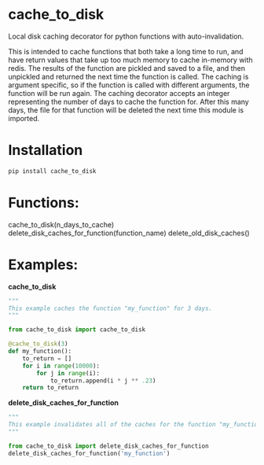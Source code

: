 # cache_to_disk
Local disk caching decorator for python functions with auto-invalidation.

This is intended to cache functions that both take a long time to run, and have return values that take up too much memory to cache in-memory with redis. The results of the function are pickled and saved to a file, and then unpickled and returned the next time the function is called. The caching is argument specific, so if the function is called with different arguments, the function will be run again. The caching decorator accepts an integer representing the number of days to cache the function for. After this many days, the file for that function will be deleted the next time this module is imported.

# Installation
```bash
pip install cache_to_disk
```

# Functions:
cache_to_disk(n_days_to_cache)
delete_disk_caches_for_function(function_name)
delete_old_disk_caches()


# Examples:
**cache_to_disk**
```python
"""
This example caches the function "my_function" for 3 days.
"""

from cache_to_disk import cache_to_disk

@cache_to_disk(3)
def my_function():
    to_return = []
    for i in range(10000):
        for j in range(i):
            to_return.append(i * j ** .23)
    return to_return
```
**delete_disk_caches_for_function**

```python
"""
This example invalidates all of the caches for the function "my_function". The function will be invalidated automatically, but this should be used when the function definition has been changed and you want it to re-run.
"""

from cache_to_disk import delete_disk_caches_for_function
delete_disk_caches_for_function('my_function')
```